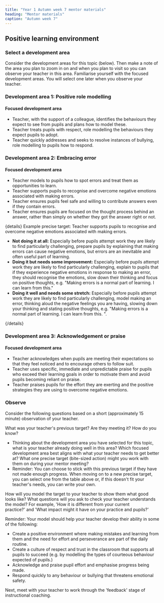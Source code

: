 ```yaml
---
title: "Year 1 Autumn week 7 mentor materials"
heading: "Mentor materials"
caption: "Autumn week 7"
---
```


## Positive learning environment

### Select a development area

Consider the development areas for this topic (below). Then make a note of the area you plan to zoom in on and when you plan to visit so you can observe your teacher in this area. Familiarise yourself with the focused development areas. You will select one later when you observe your teacher.

### Development area 1: Positive role modelling

#### Focused development area

- Teacher, with the support of a colleague, identifies the behaviours they expect to see from pupils and plans how to model these.
- Teacher treats pupils with respect, role modelling the behaviours they expect pupils to adopt.
- Teacher quickly addresses and seeks to resolve instances of bullying, role modelling to pupils how to respond.

### Development area 2: Embracing error

#### Focused development area

- Teacher models to pupils how to spot errors and treat them as opportunities to learn.
- Teacher supports pupils to recognise and overcome negative emotions associated with making errors.
- Teacher ensures pupils feel safe and willing to contribute answers even if they contain errors.
- Teacher ensures pupils are focused on the thought process behind an answer, rather than simply on whether they got the answer right or not.

{details}
Example precise target: Teacher supports pupils to recognise and overcome negative emotions associated with making errors.

- **Not doing it at all:** Especially before pupils attempt work they are likely to find particularly challenging, prepare pupils by explaining that making errors can cause negative emotions, but errors are an inevitable and often useful part of learning.
- **Doing it but needs some improvement:** Especially before pupils attempt work they are likely to find particularly challenging, explain to pupils that if they experience negative emotions in response to making an error, they should recognise the emotions, slow down their thinking and focus on positive thoughts, e.g. "Making errors is a normal part of learning. I can learn from this."
- **Doing it well and needs some stretch:** Especially before pupils attempt work they are likely to find particularly challenging, model making an error, thinking aloud the negative feelings you are having, slowing down your thinking and stating positive thoughts, e.g. "Making errors is a normal part of learning. I can learn from this. ".

{/details}

### Development area 3: Acknowledgement or praise

#### Focused development area

- Teacher acknowledges when pupils are meeting their expectations so that they feel noticed and to encourage others to follow suit.
- Teacher uses specific, immediate and unpredictable praise for pupils who exceed their learning goals in order to motivate them and avoid pupils becoming reliant on praise.
- Teacher praises pupils for the effort they are exerting and the positive strategies they are using to overcome negative emotions.

### Observe

Consider the following questions based on a short (approximately 15 minute) observation of your teacher.

What was your teacher's previous target? Are they meeting it? How do you know?

- Thinking about the development area you have selected for this topic, what is your teacher already doing well in this area? Which focused development area best aligns with what your teacher needs to get better at? What one precise target (bite-sized action) might you work with them on during your mentor meeting?
- Reminder: You can choose to stick with this previous target if they have not made enough progress. When moving on to a new precise target, you can select one from the table above or, if this doesn't fit your teacher's needs, you can write your own.

How will you model the target to your teacher to show them what good looks like? What questions will you ask to check your teacher understands the model? For example, 'How it is different from your current practice?' and 'What impact might it have on your practice and pupils?'

Reminder: Your model should help your teacher develop their ability in some of the following:

- Create a positive environment where making mistakes and learning from them and the need for effort and perseverance are part of the daily routine.
- Create a culture of respect and trust in the classroom that supports all pupils to succeed (e.g. by modelling the types of courteous behaviour expected of pupils.)
- Acknowledge and praise pupil effort and emphasise progress being made.
- Respond quickly to any behaviour or bullying that threatens emotional safety.

Next, meet with your teacher to work through the 'feedback' stage of instructional coaching.
